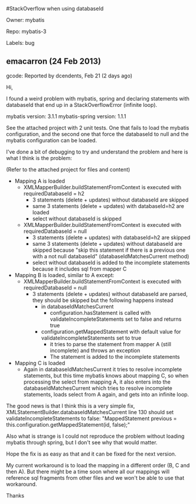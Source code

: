 #StackOverflow when using databaseId

Owner: mybatis

Repo: mybatis-3

Labels: bug 

## emacarron (24 Feb 2013)

gcode: Reported by dcendents, Feb 21 (2 days ago)

Hi,

I found a weird problem with mybatis, spring and declaring statements with databaseId that end up in a StackOverflowError (infinite loop).

mybatis version: 3.1.1
mybatis-spring version: 1.1.1

See the attached project with 2 unit tests. One that fails to load the mybatis configuration, and the second one that force the databaseId to null and the mybatis configuration can be loaded.

I've done a bit of debugging to try and understand the problem and here is what I think is the problem:

(Refer to the attached project for files and content)
- Mapping A is loaded
  - XMLMapperBuilder.buildStatementFromContext is executed with requiredDatabaseId = h2
    - 3 statements (delete + updates) without databaseId are skipped
    - same 3 statements (delete + updates) with databaseId=h2 are loaded
    - select without databaseId is skipped
  - XMLMapperBuilder.buildStatementFromContext is executed with requiredDatabaseId = null
    - 3 statements (delete + updates) with databaseId=h2 are skipped
    - same 3 statements (delete + updates) without databaseId are skipped because "skip this statement if there is a previous one with a not null databaseId" (databaseIdMatchesCurrent method)
    - select without databaseId is added to the incomplete statements because it includes sql from mapper C
- Mapping B is loaded, similar to A except:
  - XMLMapperBuilder.buildStatementFromContext is executed with requiredDatabaseId = null
    - 3 statements (delete + updates) without databaseId are parsed, they should be skipped but the following happens instead
      - in databaseIdMatchesCurrent
        - configuration.hasStatement is called with validateIncompleteStatements set to false and returns true
      - configuration.getMappedStatement with default value for validateIncompleteStatements set to true
        - it tries to parse the statement from mapper A (still incomplete) and throws an exception
        - The statement is added to the incomplete statements
- Mapping C is loaded
  - Again in databaseIdMatchesCurrent it tries to resolve incomplete statements, but this time mybatis knows about mapping C, so when processing the select from mapping A, it also enters into the databaseIdMatchesCurrent which tries to resolve incomplete statements, loads select from A again, and gets into an infinite loop.

The good news is that I think this is a very simple fix, XMLStatementBuilder.databaseIdMatchesCurrent line 130 should set validateIncompleteStatements to false: "MappedStatement previous = this.configuration.getMappedStatement(id, false);"

Also what is strange is I could not reproduce the problem without loading mybatis through spring, but I don't see why that would matter.

Hope the fix is as easy as that and it can be fixed for the next version.

My current workaround is to load the mapping in a different order (B, C and then A).
But there might be a time soon where all our mappings will reference sql fragments from other files and we won't be able to use that workaround.

Thanks


